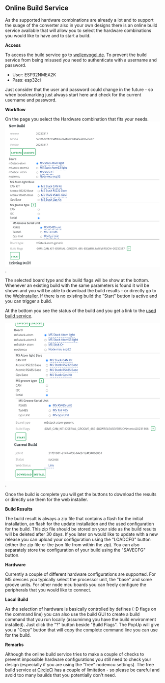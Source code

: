 Online Build Service
--------------------
As the supported hardware combinations are already a lot and to support the suage of the converter also in your own designs there is an online build service available that will allow you to select the hardware combinations you would like to have and to start a build.

__Access__

To access the build service go to [wellenvogel.de](https://www.wellenvogel.net/software/esp32/cibuild.html).
To prevent the build service from being misused you need to authenticate with a username and password.
 * User: ESP32NMEA2K
 * Pass: esp32ci

Just consider that the user and password could change in the future - so when bookmarking just always start here and check for the current username and password.

__Workflow__

On the page you select the Hardware combination that fits your needs.
![buildservice](CiBuild1.png). 

The selected board type and the build flags will be show at the bottom.
Whenever an existing build with the same parameters is found it will be shown and you will be able to download the build results - or directly go to the [WebInstaller](https://www.wellenvogel.net/software/esp32/install.html).
If there is no existing build the "Start" button is active and you can trigger a build.

At the bottom you see the status of the build and you get a link to the [used build service](https://app.circleci.com/pipelines/github/wellenvogel/esp32-nmea2000).

![buildservice](CiBuild2.png). 

Once the build is complete you will get the buttons to download the results or directly use them for the web installer.

__Build Results__

The build result is always a zip file that contains a flash for the initial installation, an flash for the update installation and the used configuration for the build.
This zip file should be stored on your side as the build results will be deleted after 30 days.
If you later on would like to update with a new release you can upload your configuration using the "LOADCFG" button (either the zip file or the json file from within the zip).
You can also separately store the configuration of your build using the "SAVECFG" button.

__Hardware__

Currently a couple of different hardware configurations are supported. For M5 devices you typically select the processor unit, the "base" and some groove units.
For other node mcu boards you can freely configure the peripherals that you would like to connect.

__Local Build__

As the selection of hardware is basically controlled by defines (-D flags on the command line) you can also use the build GUI to create a build command that you run locally (assumimng you have the build environment installed).
Just click the "?" button beside "Build Flags". The PopUp will give you a "Copy" button that will copy the complete command line you can use for the build.

__Remarks__

Although the online build service tries to make a couple of checks to prevent impossible hardware configurations you still need to check your design (especially if you are using the "free" nodemcu settings).
The free build service at [CircleCi](https://circleci.com/) has a couple of limitation - so please be careful and avoid too many bauilds that you potentially don't need.
